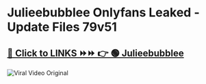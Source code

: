 
 # Julieebubblee Onlyfans Leaked - Update Files 79v51

## <h2><a href="https://clipsfans.com/Julieebubblee&ref=git">🔗 Click to LINKS ⏩⏩ 👉 🟢 Julieebubblee </a></h2>

<a href="https://clipsfans.com/Julieebubblee&ref=git" rel="nofollow" data-target="animated-image.originalLink"><img src="https://i.ibb.co.com/xMMVF88/686577567.gif" alt="Viral Video Original" style="max-width: 100%; display: inline-block;" data-target="animated-image.originalImage"></a>

